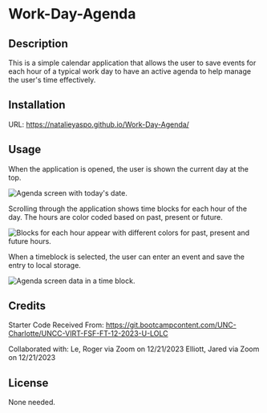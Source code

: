 # Work-Day-Agenda

## Description

This is a simple calendar application that allows the user to save events for each hour of a typical work day to have an active agenda to help manage the user's time effectively.

## Installation

URL: https://natalieyaspo.github.io/Work-Day-Agenda/

## Usage

When the application is opened, the user is shown the current day at the top.

<img src="..." alt="Agenda screen with today's date.">

Scrolling through the application shows time blocks for each hour of the day.
The hours are color coded based on past, present or future.

<img src="..." alt="Blocks for each hour appear with different colors for past, present and future hours.">

When a timeblock is selected, the user can enter an event and save the entry to local storage.

<img src="..." alt="Agenda screen data in a time block.">

## Credits

Starter Code Received From:
https://git.bootcampcontent.com/UNC-Charlotte/UNCC-VIRT-FSF-FT-12-2023-U-LOLC

Collaborated with:
Le, Roger via Zoom on 12/21/2023
Elliott, Jared via Zoom on 12/21/2023

## License

None needed.
